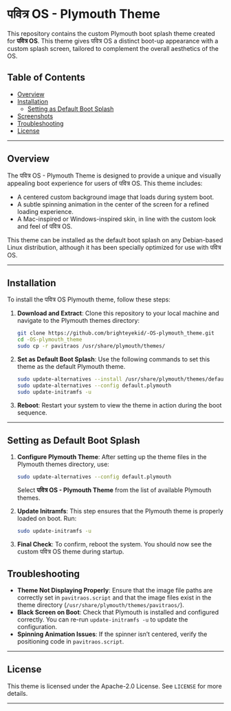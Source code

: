 

# पवित्र OS - Plymouth Theme

This repository contains the custom Plymouth boot splash theme created for **पवित्र OS**. This theme gives पवित्र OS a distinct boot-up appearance with a custom splash screen, tailored to complement the overall aesthetics of the OS.

## Table of Contents
- [Overview](#overview)
- [Installation](#installation)
  - [Setting as Default Boot Splash](#setting-as-default-boot-splash)
- [Screenshots](#screenshots)
- [Troubleshooting](#troubleshooting)
- [License](#license)

---

## Overview
The पवित्र OS - Plymouth Theme is designed to provide a unique and visually appealing boot experience for users of पवित्र OS. This theme includes:
- A centered custom background image that loads during system boot.
- A subtle spinning animation in the center of the screen for a refined loading experience.
- A Mac-inspired or Windows-inspired skin, in line with the custom look and feel of पवित्र OS.

This theme can be installed as the default boot splash on any Debian-based Linux distribution, although it has been specially optimized for use with पवित्र OS.

---

## Installation
To install the पवित्र OS Plymouth theme, follow these steps:

1. **Download and Extract**:
   Clone this repository to your local machine and navigate to the Plymouth themes directory:
   ```bash
   git clone https://github.com/brighteyekid/-OS-plymouth_theme.git
   cd -OS-plymouth_theme
   sudo cp -r pavitraos /usr/share/plymouth/themes/
   ```

2. **Set as Default Boot Splash**:
   Use the following commands to set this theme as the default Plymouth theme.

   ```bash
   sudo update-alternatives --install /usr/share/plymouth/themes/default.plymouth default.plymouth /usr/share/plymouth/themes/pavitraos/pavitraos.plymouth 100
   sudo update-alternatives --config default.plymouth
   sudo update-initramfs -u
   ```

3. **Reboot**:
   Restart your system to view the theme in action during the boot sequence.

---

## Setting as Default Boot Splash
1. **Configure Plymouth Theme**:
   After setting up the theme files in the Plymouth themes directory, use:
   
   ```bash
   sudo update-alternatives --config default.plymouth
   ```

   Select **पवित्र OS - Plymouth Theme** from the list of available Plymouth themes.

2. **Update Initramfs**:
   This step ensures that the Plymouth theme is properly loaded on boot. Run:

   ```bash
   sudo update-initramfs -u
   ```

3. **Final Check**:
   To confirm, reboot the system. You should now see the custom पवित्र OS theme during startup.



## Troubleshooting
- **Theme Not Displaying Properly**: Ensure that the image file paths are correctly set in `pavitraos.script` and that the image files exist in the theme directory (`/usr/share/plymouth/themes/pavitraos/`).
- **Black Screen on Boot**: Check that Plymouth is installed and configured correctly. You can re-run `update-initramfs -u` to update the configuration.
- **Spinning Animation Issues**: If the spinner isn’t centered, verify the positioning code in `pavitraos.script`.

---

## License
This theme is licensed under the Apache-2.0 License. See `LICENSE` for more details.

---

